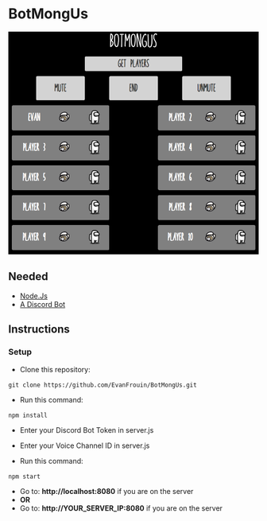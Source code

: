 # BotMongUs

![alt text](https://github.com/EvanFrouin/BotMongUs/blob/main/botmongus.png)

## Needed


* [Node.Js](https://nodejs.org)
* [A Discord Bot](https://www.howtogeek.com/364225/how-to-make-your-own-discord-bot/)

## Instructions

### Setup

* Clone this repository:

````
git clone https://github.com/EvanFrouin/BotMongUs.git
````

* Run this command:

````
npm install
````

* Enter your Discord Bot Token in server.js
* Enter your Voice Channel ID in server.js

* Run this command:

````
npm start
````

* Go to: **http://localhost:8080** if you are on the server
* **OR**
* Go to: **http://YOUR_SERVER_IP:8080** if you are on the server





